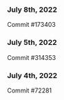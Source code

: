 ### July 8th, 2022

Commit #173403

### July 5th, 2022

Commit #314353


### July 4th, 2022

Commit #72281
